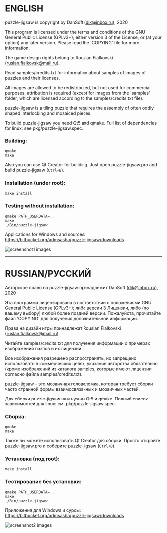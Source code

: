 # ENGLISH #

puzzle-jigsaw is copyright by DanSoft (dik@inbox.ru), 2020

This program is licensed under the terms and conditions of
the GNU General Public License (GPLv3+); either version
3 of the License, or (at your option) any later version.
Please read the 'COPYING' file for more information.

The game design rights belong to Rouslan Fialkovski (ruslan.fialkovsk@mail.ru).

Read samples/credits.txt for information about samples of images of puzzles and their licenses.

All images are allowed to be redistributed, but not used for commercial purposes, 
attribution is required (except for images from the 'samples' folder, 
which are licensed according to the samples/credits.txt file).

puzzle-jigsaw  is a tiling puzzle that requires the assembly 
of often oddly shaped interlocking and mosaiced pieces.

To build puzzle-jigsaw you need Qt5 and qmake.
Full list of dependencies for linux: see pkg/puzzle-jigsaw.spec.

### Building: ###
~~~~
qmake
make
~~~~
Also you can use Qt Creator for building.
Just open puzzle-jigsaw.pro and build puzzle-jigsaw (`Ctrl+B`).

### Installation (under root): ###
~~~~
make install
~~~~

### Testing without installation: ###
~~~~
qmake PATH_USERDATA=..
make
./Bin/puzzle-jigsaw
~~~~

Applications for Windows and sources:
https://bitbucket.org/admsasha/puzzle-jigsaw/downloads


![screenshot1 images](https://bitbucket.org/admsasha/puzzle-jigsaw/raw/master/screenshots/screenshot1.png)

***

# RUSSIAN/РУССКИЙ #
Авторское право на puzzle-jigsaw принадлежит DanSoft (dik@inbox.ru), 2020

Эта программа лицензирована в соответствии с положениями GNU
General Public License (GPLv3+); либо версии 3 Лицензии, либо
(по вашему выбору) любой более поздней версии. Пожалуйста,
прочитайте файл 'COPYING' для получения дополнительной
информации.

Права на дизайн игры принадлежат  Rouslan Fialkovski (ruslan.fialkovsk@mail.ru).

Читайте samples/credits.txt для получения информации о примерах изображений пазлов и их лицензий.
 
Все изображения разрешено распространять, но запрещено использовать в коммерческих целях, 
указание авторства обязательно (кроме изображений из каталога samples, 
которые имеют лицензии согласно файла samples/credits.txt).

puzzle-jigsaw - это мозаичная головоломка, которая требует сборки
часто странной формы взаимосвязанных и мозаичных частей.

Для сборки puzzle-jigsaw вам нужны Qt5 и qmake.
Полный список зависимостей для linux: см. pkg/puzzle-jigsaw.spec.

### Сборка: ###
~~~~
qmake
make
~~~~
Также вы можете использовать Qt Creator для сборки.
Просто откройте puzzle-jigsaw.pro и соберите puzzle-jigsaw (`Ctrl+B`).

### Установка (под root): ###
~~~~
make install
~~~~

### Тестирование без установки: ###
~~~~
qmake PATH_USERDATA=..
make
./Bin/puzzle-jigsaw
~~~~

Приложения для Windows и сурсы:
https://bitbucket.org/admsasha/puzzle-jigsaw/downloads


![screenshot2 images](https://bitbucket.org/admsasha/puzzle-jigsaw/raw/master/screenshots/screenshot1.png)
